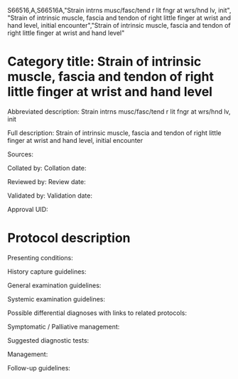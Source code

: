 S66516,A,S66516A,"Strain intrns musc/fasc/tend r lit fngr at wrs/hnd lv, init", "Strain of intrinsic muscle, fascia and tendon of right little finger at wrist and hand level, initial encounter","Strain of intrinsic muscle, fascia and tendon of right little finger at wrist and hand level"
# Category title: Strain of intrinsic muscle, fascia and tendon of right little finger at wrist and hand level

Abbreviated description: Strain intrns musc/fasc/tend r lit fngr at wrs/hnd lv, init

Full description: Strain of intrinsic muscle, fascia and tendon of right little finger at wrist and hand level, initial encounter

Sources:

Collated by:
Collation date:

Reviewed by:
Review date:

Validated by:
Validation date:

Approval UID:

# Protocol description

Presenting conditions:

History capture guidelines:

General examination guidelines:

Systemic examination guidelines:

Possible differential diagnoses with links to related protocols:

Symptomatic / Palliative management:

Suggested diagnostic tests:

Management:

Follow-up guidelines:
